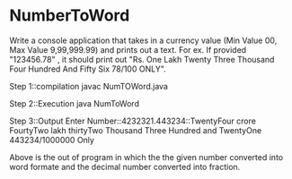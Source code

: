 # NumberToWord
Write a console application  that takes in a currency value
 (Min Value 00, Max Value 9,99,999.99) and prints out a text. For ex. If provided "123456.78"
, it should print out "Rs. One Lakh Twenty Three Thousand Four Hundred And Fifty Six 78/100 ONLY".

Step 1::compilation
  javac NumTOWord.java
  
Step 2::Execution
      java NumToWord
      
 Step 3::Output
        Enter Number::4232321.443234::TwentyFour  crore FourtyTwo  lakh thirtyTwo  Thousand Three  Hundred and TwentyOne     443234/1000000 Only

Above is the out of program in which the the given number converted into word formate and the decimal number converted into fraction.
